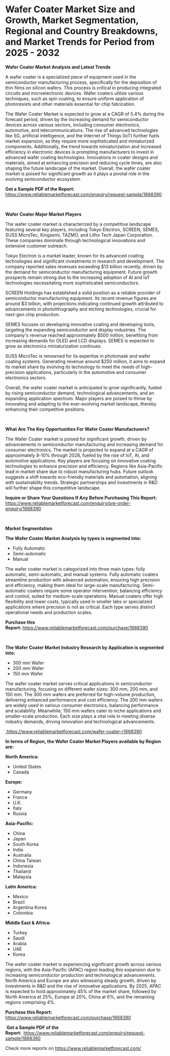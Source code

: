 <p><h1>Wafer Coater Market Size and Growth, Market Segmentation, Regional and Country Breakdowns, and Market Trends for Period from 2025 -  2032</h1></p><p><strong>Wafer Coater Market Analysis and Latest Trends</strong></p>
<p><p>A wafer coater is a specialized piece of equipment used in the semiconductor manufacturing process, specifically for the deposition of thin films on silicon wafers. This process is critical in producing integrated circuits and microelectronic devices. Wafer coaters utilize various techniques, such as spin coating, to ensure uniform application of photoresists and other materials essential for chip fabrication.</p><p>The Wafer Coater Market is expected to grow at a CAGR of 5.4% during the forecast period, driven by the increasing demand for semiconductor devices across various sectors, including consumer electronics, automotive, and telecommunications. The rise of advanced technologies like 5G, artificial intelligence, and the Internet of Things (IoT) further fuels market expansion, as they require more sophisticated and miniaturized components. Additionally, the trend towards miniaturization and increased efficiency in electronic devices is prompting manufacturers to invest in advanced wafer coating technologies. Innovations in coater designs and materials, aimed at enhancing precision and reducing cycle times, are also shaping the future landscape of the market. Overall, the wafer coater market is poised for significant growth as it plays a pivotal role in the evolving semiconductor ecosystem.</p></p>
<p><strong>Get a Sample PDF of the Report:&nbsp;</strong> <a href="https://www.reliablemarketforecast.com/enquiry/request-sample/1668390?utm_campaign=2321&utm_medium=2&utm_source=Github&utm_content=ia&utm_term=20022025&utm_id=wafer-coater">https://www.reliablemarketforecast.com/enquiry/request-sample/1668390</a></p>
<p>&nbsp;</p>
<p><strong>Wafer Coater Major Market Players</strong></p>
<p><p>The wafer coater market is characterized by a competitive landscape featuring several key players, including Tokyo Electron, SCREEN, SEMES, SUSS MicroTec, Kingsemi, TAZMO, and Litho Tech Japan Corporation. These companies dominate through technological innovations and extensive customer outreach.</p><p>Tokyo Electron is a market leader, known for its advanced coating technologies and significant investments in research and development. The company reported sales revenues exceeding $13 billion recently, driven by the demand for semiconductor manufacturing equipment. Future growth prospects remain strong due to the increasing adoption of AI and IoT technologies necessitating more sophisticated semiconductors.</p><p>SCREEN Holdings has established a solid position as a reliable provider of semiconductor manufacturing equipment. Its recent revenue figures are around $3 billion, with projections indicating continued growth attributed to advancements in photolithography and etching technologies, crucial for next-gen chip production.</p><p>SEMES focuses on developing innovative coating and developing tools, targeting the expanding semiconductor and display industries. The company's revenue reached approximately $500 million, benefiting from increasing demands for OLED and LCD displays. SEMES is expected to grow as electronics miniaturization continues.</p><p>SUSS MicroTec is renowned for its expertise in photomask and wafer coating systems. Generating revenue around $250 million, it aims to expand its market share by evolving its technology to meet the needs of high-precision applications, particularly in the automotive and consumer electronics sectors.</p><p>Overall, the wafer coater market is anticipated to grow significantly, fueled by rising semiconductor demand, technological advancements, and an expanding application spectrum. Major players are poised to thrive by innovating and adapting to the ever-evolving market landscape, thereby enhancing their competitive positions.</p></p>
<p>&nbsp;</p>
<p><strong>What Are The Key Opportunities For Wafer Coater Manufacturers?</strong></p>
<p><p>The Wafer Coater market is poised for significant growth, driven by advancements in semiconductor manufacturing and increasing demand for consumer electronics. The market is projected to expand at a CAGR of approximately 8-10% through 2028, fueled by the rise of IoT, AI, and automotive applications. Key players are focusing on innovative coating technologies to enhance precision and efficiency. Regions like Asia-Pacific lead in market share due to robust manufacturing hubs. Future outlook suggests a shift towards eco-friendly materials and automation, aligning with sustainability trends. Strategic partnerships and investments in R&D will further shape this competitive landscape.</p></p>
<p><strong>Inquire or Share Your Questions If Any Before Purchasing This Report:</strong> <a href="https://www.reliablemarketforecast.com/enquiry/pre-order-enquiry/1668390?utm_campaign=2321&utm_medium=2&utm_source=Github&utm_content=ia&utm_term=20022025&utm_id=wafer-coater">https://www.reliablemarketforecast.com/enquiry/pre-order-enquiry/1668390</a></p>
<p>&nbsp;</p>
<p><strong>Market Segmentation</strong></p>
<p><strong>The Wafer Coater Market Analysis by types is segmented into:</strong></p>
<p><ul><li>Fully Automatic</li><li>Semi-automatic</li><li>Manual</li></ul></p>
<p><p>The wafer coater market is categorized into three main types: fully automatic, semi-automatic, and manual systems. Fully automatic coaters streamline production with advanced automation, ensuring high precision and efficiency, making them ideal for large-scale manufacturing. Semi-automatic coaters require some operator intervention, balancing efficiency and control, suited for medium-scale operations. Manual coaters offer high flexibility and lower costs, typically used in smaller labs or specialized applications where precision is not as critical. Each type serves distinct operational needs and production scales.</p></p>
<p><strong>Purchase this Report:&nbsp;</strong><a href="https://www.reliablemarketforecast.com/purchase/1668390?utm_campaign=2321&utm_medium=2&utm_source=Github&utm_content=ia&utm_term=20022025&utm_id=wafer-coater">https://www.reliablemarketforecast.com/purchase/1668390</a></p>
<p>&nbsp;</p>
<p><strong>The Wafer Coater Market Industry Research by Application is segmented into:</strong></p>
<p><ul><li>300 mm Wafer</li><li>200 mm Wafer</li><li>150 mm Wafer</li></ul></p>
<p><p>The wafer coater market serves critical applications in semiconductor manufacturing, focusing on different wafer sizes: 300 mm, 200 mm, and 150 mm. The 300 mm wafers are preferred for high-volume production, delivering enhanced performance and cost efficiency. The 200 mm wafers are widely used in various consumer electronics, balancing performance and scalability. Meanwhile, 150 mm wafers cater to niche applications and smaller-scale production. Each size plays a vital role in meeting diverse industry demands, driving innovation and technological advancements.</p></p>
<p><a href="https://www.reliablemarketforecast.com/wafer-coater-r1668390?utm_campaign=2321&utm_medium=2&utm_source=Github&utm_content=ia&utm_term=20022025&utm_id=wafer-coater">&nbsp;https://www.reliablemarketforecast.com/wafer-coater-r1668390</a></p>
<p><strong>In terms of Region, the Wafer Coater Market Players available by Region are:</strong></p>
<p>
    <p> <strong> North America: </strong>
        <ul>
            <li>United States</li>
            <li>Canada</li>
        </ul>
        </p> 
    <p> <strong> Europe: </strong>
        <ul>
            <li>Germany</li>
            <li>France</li>
            <li>U.K.</li>
            <li>Italy</li>
            <li>Russia</li>
        </ul>
        </p> 
    <p> <strong> Asia-Pacific: </strong>
        <ul>
            <li>China</li>
            <li>Japan</li>
            <li>South Korea</li>
            <li>India</li>
            <li>Australia</li>
            <li>China Taiwan</li>
            <li>Indonesia</li>
            <li>Thailand</li>
            <li>Malaysia</li>
        </ul>
        </p> 
    <p> <strong> Latin America: </strong>
        <ul>
            <li>Mexico</li>
            <li>Brazil</li>
            <li>Argentina Korea</li>
            <li>Colombia</li>
        </ul>
        </p> 
    <p> <strong> Middle East & Africa: </strong>
        <ul>
            <li>Turkey</li>
            <li>Saudi</li>
            <li>Arabia</li>
            <li>UAE</li>
            <li>Korea</li>
        </ul>
    </p>
    </p>
<p><p>The wafer coater market is experiencing significant growth across various regions, with the Asia-Pacific (APAC) region leading this expansion due to increasing semiconductor production and technological advancements. North America and Europe are also witnessing steady growth, driven by investments in R&D and the rise of innovative applications. By 2025, APAC is expected to hold approximately 45% of the market share, followed by North America at 25%, Europe at 20%, China at 6%, and the remaining regions comprising 4%.</p></p>
<p><strong>Purchase this Report: </strong><a href="https://www.reliablemarketforecast.com/purchase/1668390?utm_campaign=2321&utm_medium=2&utm_source=Github&utm_content=ia&utm_term=20022025&utm_id=wafer-coater">https://www.reliablemarketforecast.com/purchase/1668390</a></p>
<p>&nbsp;<strong>Get a Sample PDF of the Report:&nbsp;&nbsp;</strong><a href="https://www.reliablemarketforecast.com/enquiry/request-sample/1668390?utm_campaign=2321&utm_medium=2&utm_source=Github&utm_content=ia&utm_term=20022025&utm_id=wafer-coater">https://www.reliablemarketforecast.com/enquiry/request-sample/1668390</a></p>
<p><strong></strong></p>
<p>Check more reports on <a href="https://www.reliablemarketforecast.com/?utm_campaign=2321&utm_medium=2&utm_source=Github&utm_content=ia&utm_term=20022025&utm_id=wafer-coater">https://www.reliablemarketforecast.com/</a></p>